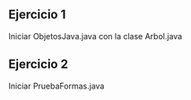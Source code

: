 Ejercicio 1
----------------

Iniciar ObjetosJava.java con la clase Arbol.java

Ejercicio 2
----------------
Iniciar PruebaFormas.java